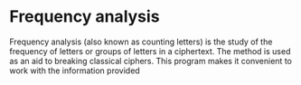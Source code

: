 # Frequency analysis
Frequency analysis (also known as counting letters) is the study of the frequency of letters or groups of letters in a ciphertext. The method is used as an aid to breaking classical ciphers.
This program makes it convenient to work with the information provided
